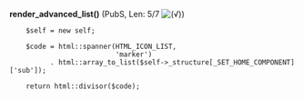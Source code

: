 **render_advanced_list()** (PubS, Len: 5/7 ![(&radic;)](https://raw.github.com/TheB3Rt0z/schrimp/master/.inc/img/icon_16x16_green_ok.png ""))  
  
        $self = new self;

        $code = html::spanner(HTML_ICON_LIST,
                              'marker')
              . html::array_to_list($self->_structure[_SET_HOME_COMPONENT]['sub']);

        return html::divisor($code);
